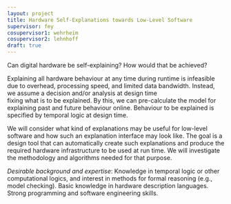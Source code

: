 ```yaml
---
layout: project
title: Hardware Self-Explanations towards Low-Level Software
supervisor: fey
cosupervisor1: wehrheim
cosupervisor2: lehnhoff
draft: true
---
```


Can digital hardware be self-explaining? How would that be achieved? 

Explaining all hardware behaviour at any time during runtime is infeasible due to overhead, processing speed, and limited data bandwidth. Instead,
we assume a decision and/or analysis at design time  
fixing what is to be explained. By this, we can pre-calculate the model for explaining past and future behaviour online. Behaviour to be explained is specified by temporal logic at design time.

We will consider what kind of explanations may be useful for low-level software and how such an explanation interface may look like. The goal is a design tool that can automatically create such explanations and produce the required hardware infrastructure to be used at run time.
We will investigate the methodology and algorithms needed for that purpose.

<em>Desirable background and expertise</em>:
Knowledge in temporal logic or other computational logics, and interest in methods for formal reasoning (e.g., model checking).
Basic knowledge in hardware description languages. Strong programming and software engineering skills.
